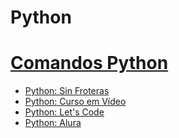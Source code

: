 # Python

# [Comandos Python](https://github.com/PamelaRondina/step-by-step/tree/main/python)

- [Python: Sin Froteras](https://github.com/PamelaRondina/python/tree/main/python_sin_fronteras)
- [Python: Curso em Vídeo](https://github.com/PamelaRondina/python/tree/main/python_guanabara)
- [Python: Let's Code](https://github.com/PamelaRondina/python/tree/main/python_lets_code)
- [Python: Alura](https://github.com/PamelaRondina/python/tree/main/python_alura)
